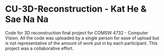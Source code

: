 # CU-3D-Reconstruction - Kat He & Sae Na Na
Code for 3D reconstruction final project for COMSW 4732 - Computer Vision. All the code was uploaded by a single person for ease of upload but is not representative of the amount of work put in by each participant. This project was a collaborative effort.

